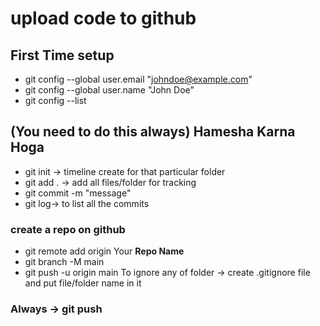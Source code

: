 # upload code to github

## First Time setup 
* git config --global user.email "johndoe@example.com"
* git config --global user.name "John Doe"
* git config --list
## (You need to do this always) Hamesha Karna Hoga
* git init -> timeline create for that particular folder
* git add . -> add all files/folder for tracking
* git commit -m "message"
* git log-> to list all the commits
###  create a repo on github
* git remote add origin Your **Repo Name**
* git branch -M main
* git push -u origin main
To ignore any of folder -> create .gitignore file and put file/folder name in it
### Always -> git push
